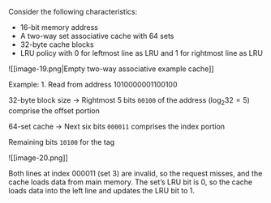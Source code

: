 Consider the following characteristics:

- 16-bit memory address
- A two-way set associative cache with 64 sets
- 32-byte cache blocks
- LRU policy with 0 for leftmost line as LRU and 1 for rightmost line as LRU

![[image-19.png|Empty two-way associative example cache]]

Example: 1. Read from address 1010000001100100

32-byte block size -> Rightmost 5 bits `00100` of the address ($\log_{2}32 = 5$) comprise the offset portion 

64-set cache -> Next six bits `000011` comprises the index portion 

Remaining bits `10100` for the tag

![[image-20.png]]

Both lines at index 000011 (set 3) are invalid, so the request misses, and the cache loads data from main memory. The set’s LRU bit is 0, so the cache loads data into the left line and updates the LRU bit to 1.